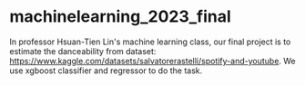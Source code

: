 # machinelearning_2023_final
In professor Hsuan-Tien Lin's machine learning class, our final project is to estimate the danceability from dataset: https://www.kaggle.com/datasets/salvatorerastelli/spotify-and-youtube. We use xgboost classifier and regressor to do the task.
